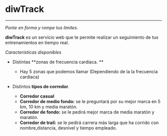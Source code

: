 # diwTrack
---
*Ponte en forma y rompe tus limites.*

**diwTrack** es un servicio web que te permite realizar un seguimiento de tus entrenamientos en tiempo real.

*Caracteristicas disponibles*

- Distintas **zonas de frecuencia cardíaca. **
	- Hay 5 zonas que podemos llamar (Dependiendo de la la frecuencia cardiaca)
	
- Distintos  **tipos de corredor**.
	- **Corredor casual**
	- **Corredor de medio fondo:** se le preguntará por su mejor marca en 5 km, 10 km y media maratón.
	- **Corredor de fondo:** se le pedirá mejor marca de media maratón y maratón.
	- **Corredor de trail:** se le pedirá carrera más larga que ha corrido con nombre,distancia, desnivel y tiempo empleado.

